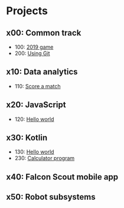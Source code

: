 # Projects

## x00: Common track

- 100: [2019 game](common/2019_game.md)
- 200: [Using Git](common/using_git.md)

## x10: Data analytics

- 110: [Score a match](data/score_match.md)

## x20: JavaScript
- 120: [Hello world](javascript/hello_world.md)

## x30: Kotlin

- 130: [Hello world](kotlin/hello_world.md)
- 230: [Calculator program](kotlin/calculator.md)

## x40: Falcon Scout mobile app

## x50: Robot subsystems

